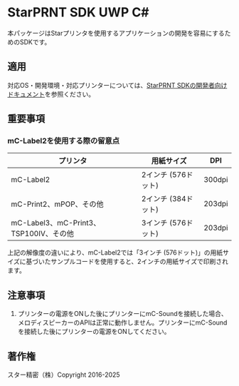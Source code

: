 # StarPRNT SDK UWP C#

本パッケージはStarプリンタを使用するアプリケーションの開発を容易にするためのSDKです。

## 適用

対応OS・開発環境・対応プリンターについては、[StarPRNT SDKの開発者向けドキュメント](https://www.star-m.jp/products/s_print/sdk/starprnt_sdk/manual/uwp_csharp/en/index.html)を参照ください。

## 重要事項

### mC-Label2を使用する際の留意点

| プリンタ                              | 用紙サイズ             | DPI                   |
| ------------------------------------- | --------------------- | --------------------- |
| mC-Label2                             | 2インチ (576ドット)    | 300dpi                |
| mC-Print2、mPOP、その他                | 2インチ (384ドット)    | 203dpi                |
| mC-Label3、mC-Print3、TSP100IV、その他 | 3インチ (576ドット)    | 203dpi                |

上記の解像度の違いにより、mC-Label2では「3インチ (576ドット)」の用紙サイズに基づいたサンプルコードを使用すると、2インチの用紙サイズで印刷されます。

## 注意事項

1. プリンターの電源をONした後にプリンターにmC-Soundを接続した場合、メロディスピーカーのAPIは正常に動作しません。プリンターにmC-Soundを接続した後にプリンターの電源をONしてください。

## 著作権

スター精密（株）Copyright 2016-2025
